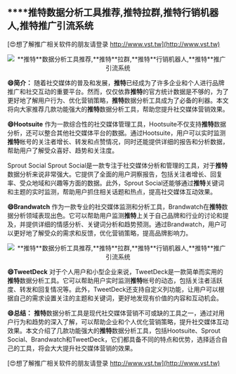## ****推特**数据分析工具推荐,**推特**拉群,**推特**行销机器人,**推特**推广引流系统**

[😍想了解推广相关软件的朋友请登录 http://www.vst.tw](http://www.vst.tw)

 <center><img src="https://vst.tw/MP4/tuiguang/png/5.png" alt="**推特**数据分析工具推荐,**推特**拉群,**推特**行销机器人,**推特**推广引流系统"></center>

**😄简介：**
随着社交媒体的普及和发展，**推特**已经成为了许多企业和个人进行品牌推广和社交互动的重要平台。然而，仅仅依靠**推特**的官方统计数据是不够的，为了更好地了解用户行为、优化营销策略，**推特**数据分析工具成为了必备的利器。本文将向大家推荐几款功能强大的**推特**数据分析工具，帮助您提升社交媒体营销效果。

**😄Hootsuite**
作为一款综合性的社交媒体管理工具，Hootsuite不仅支持**推特**数据分析，还可以整合其他社交媒体平台的数据。通过Hootsuite，用户可以实时监测**推特**帐号的关注者增长、转发和点赞情况，同时还能提供详细的报告和分析数据，帮助用户了解受众喜好、趋势和关注度。

Sprout Social
Sprout Social是一款专注于社交媒体分析和管理的工具，对于**推特**数据分析来说非常强大。它提供了全面的用户洞察报告，包括关注者增长、回复率、受众地域和兴趣等方面的数据。此外，Sprout Social还能够通过**推特**关键词和主题的实时监测，帮助用户抓住相关话题和热点，提高社交媒体互动效果。

**😄Brandwatch**
作为一款专业的社交媒体监测和分析工具，Brandwatch在**推特**数据分析领域表现出色。它可以帮助用户监测**推特**上关于自己品牌和行业的讨论和提及，并提供详细的情感分析、关键词分析和趋势预测。通过Brandwatch，用户可以更好地了解受众的需求和反馈，优化营销策略，提高品牌影响力。

 <center><img src="https://vst.tw/MP4/tuiguang/png/6.png" alt="**推特**数据分析工具推荐,**推特**拉群,**推特**行销机器人,**推特**推广引流系统"></center>

**😄TweetDeck**
对于个人用户和小型企业来说，TweetDeck是一款简单而实用的**推特**数据分析工具。它可以帮助用户实时监测**推特**帐号的动态，包括关注者活跃度、转发和回复情况等。此外，TweetDeck还支持自定义列功能，让用户可以根据自己的需求设置关注的主题和关键词，更好地发现有价值的内容和互动机会。

**😄总结：**
**推特**数据分析工具是现代社交媒体营销不可或缺的工具之一，通过对用户行为和趋势的深入了解，可以帮助企业和个人优化营销策略，提升社交媒体互动效果。本文介绍了几款功能强大的**推特**数据分析工具，包括Hootsuite、Sprout Social、Brandwatch和TweetDeck，它们都具备不同的特点和优势，选择适合自己的工具，将会大大提升社交媒体营销的效果。

[😍想了解推广相关软件的朋友请登录 http://www.vst.tw](http://www.vst.tw)



